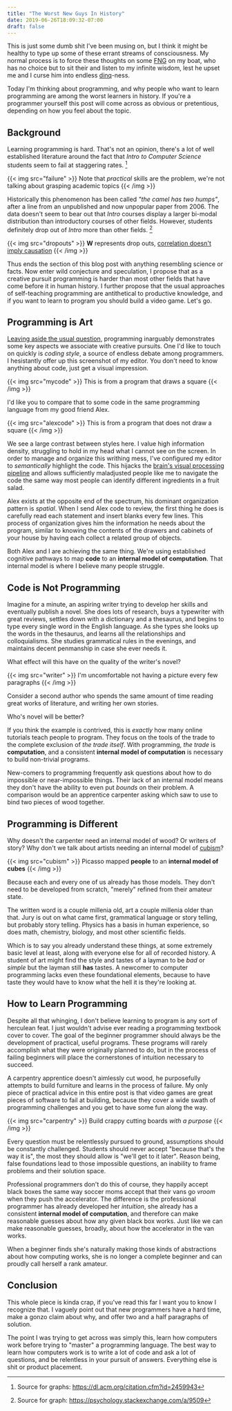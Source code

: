 ```yaml
---
title: "The Worst New Guys In History"
date: 2019-06-26T18:09:32-07:00
draft: false
---
```


This is just some dumb shit I've been musing on, but I think it might be
healthy to type up some of these errant streams of consciousness. My normal
process is to force these thoughts on some
[FNG](https://en.wikipedia.org/wiki/FNG_syndrome) on my boat, who has no choice
but to sit their and listen to my infinite wisdom, lest he upset me and I curse
him into endless [dinq](https://en.wiktionary.org/wiki/dinq)-ness.

Today I'm thinking about programming, and why people who want to learn
programming are among the worst learners in history. If you're a programmer
yourself this post will come across as obvious or pretentious, depending on
how you feel about the topic.

## Background

Learning programming is hard. That's not an opinion, there's a lot of well
established literature around the fact that _Intro to Computer Science_
students seem to fail at staggering rates. [^1]

{{< img src="failure" >}}
Note that _practical_ skills are the problem, we're not talking about
grasping academic topics
{{< /img >}}

Historically this phenomenon has been called _"the camel has two humps"_, after
a line from an unpublished and now unpopular paper from 2006. The data doesn't
seem to bear out that _Intro_ courses display a larger bi-modal distribution
than introductory courses of other fields. However, students definitely drop
out of _Intro_ more than other fields. [^2]

{{< img src="dropouts" >}}
**W** represents drop outs,
[correlation doesn't imply causation](https://xkcd.com/552/)
{{< /img >}}

Thus ends the section of this blog post with anything resembling science or
facts. Now enter wild conjecture and speculation, I propose that as a creative
pursuit programming is harder than most other fields that have come before it
in human history. I further propose that the usual approaches of self-teaching
programming are antithetical to productive knowledge, and if you want to learn
to program you should build a video game. Let's go.

## Programming is Art

[Leaving aside the usual question](https://en.wikipedia.org/wiki/Classificatory_disputes_about_art),
programming inarguably demonstrates some key aspects we associate with creative
pursuits. One I'd like to touch on quickly is _coding style_, a source of
endless debate among programmers. I hesistantly offer up this screenshot of my
editor. You don't need to know anything about code, just get a visual
impression.

{{< img src="mycode" >}}
This is from a program that draws a square
{{< /img >}}

I'd like you to compare that to some code in the same programming language
from my good friend Alex.

{{< img src="alexcode" >}}
This is from a program that does not draw a square
{{< /img >}}

We see a large contrast between styles here. I value high information density,
struggling to hold in my head what I cannot see on the screen. In order to
manage and organize this writhing mess, I've configured my editor to
_semantically_ highlight the code. This hijacks the [brain's visual processing
pipeline](https://en.wikipedia.org/wiki/Cognitive_neuroscience_of_visual_object_recognition)
and allows sufficiently maladjusted people like me to navigate the code the
same way most people can identify different ingredients in a fruit salad.

Alex exists at the opposite end of the spectrum, his dominant organization
pattern is _spatial_. When I send Alex code to review, the first thing he does
is carefully read each statement and insert blanks every few lines. This
process of organization gives him the information he needs about the program,
similar to knowing the contents of the drawers and cabinets of your house by
having each collect a related group of objects.

Both Alex and I are achieving the same thing. We're using established cognitive
pathways to map **code** to an **internal model of computation**. That internal
model is where I believe many people struggle.

## Code is Not Programming

Imagine for a minute, an aspiring writer trying to develop her skills and
eventually publish a novel. She does lots of research, buys a typewriter with
great reviews, settles down with a dictionary and a thesaurus, and begins to
type every single word in the English language. As she types she looks up the
words in the thesaurus, and learns all the relationships and colloquialisms.
She studies grammatical rules in the evenings, and maintains decent penmanship
in case she ever needs it.

What effect will this have on the quality of the writer's novel?

{{< img src="writer" >}}
I'm uncomfortable not having a picture every few paragraphs
{{< /img >}}

Consider a second author who spends the same amount of time reading great works
of literature, and writing her own stories.

Who's novel will be better?

If you think the example is contrived, this is _exactly_ how many online
tutorials teach people to program. They focus on the tools of the trade to the
complete exclusion of _the trade itself_. With programming, _the trade_ is
**computation**, and a consistent **internal model of computation** is
necessary to build non-trivial programs.

New-comers to programming frequently ask questions about how to do impossible
or near-impossible things. Their lack of an internal model means they don't
have the ability to even put _bounds_ on their problem. A comparison would be
an apprentice carpenter asking which saw to use to bind two pieces of wood
together.

## Programming is Different

Why doesn't the carpenter need an internal model of wood? Or writers of story?
Why don't we talk about artists needing an internal model of
[cubism](https://en.wikipedia.org/wiki/Cubism)?

{{< img src="cubism" >}}
Picasso mapped **people** to an **internal model of cubes**
{{< /img >}}

Because each and every one of us already has those models. They don't need to
be developed from scratch, "merely" refined from their amateur state.

The written word is a couple millenia old, art a couple millenia older than
that. Jury is out on what came first, grammatical language or story telling,
but probably story telling. Physics has a basis in human experience, so does
math, chemistry, biology, and most other scientific fields.

Which is to say you already understand these things, at some extremely basic
level at least, along with everyone else for all of recorded history. A student
of art might find the style and tastes of a layman to be _bad_ or _simple_ but
the layman still **has** tastes. A newcomer to computer programming lacks even
these foundational elements, because to have taste they would have to know what
the hell it is they're looking at.

## How to Learn Programming

Despite all that whinging, I don't believe learning to program is any sort of
herculean feat. I just wouldn't advise ever reading a programming textbook
cover to cover. The goal of the beginner programmer should always be the
development of practical, useful programs. These programs will rarely
accomplish what they were originally planned to do, but in the process of
failing beginners will place the cornerstones of intuition necessary to
succeed.

A carpentry apprentice doesn't aimlessly cut wood, he purposefully
attempts to build furniture and learns in the process of failure. My only piece
of practical advice in this entire post is that video games are great
pieces of software to fail at building, because they cover a wide swath of
programming challenges and you get to have some fun along the way.

{{< img src="carpentry" >}}
Build crappy cutting boards _with a purpose_
{{< /img >}}

Every question must be relentlessly pursued to ground, assumptions should be
constantly challenged. Students should never accept "because that's the way it
is", the most they should allow is "we'll get to it later". Reason being,
false foundations lead to those impossible questions, an inability to frame
problems and their solution space.

Professional programmers don't do this of course, they happily accept black
boxes the same way soccer moms accept that their vans go _vroom_ when they push
the accelerator. The difference is the professional programmer has already
developed her _intuition_, she already has a consistent **internal model of
computation**, and therefore can make reasonable guesses about how any given
black box works. Just like we can make reasonable guesses, broadly, about how
the accelerator in the van works.

When a beginner finds she's naturally making those kinds of abstractions about
how computing works, she is no longer a complete beginner and can proudly call
herself a rank amateur.

## Conclusion

This whole piece is kinda crap, if you've read this far I want you to know I
recognize that. I vaguely point out that new programmers have a hard time,
make a gonzo claim about why, and offer two and a half paragraphs of solution.

The point I was trying to get across was simply this, learn how computers work
before trying to "master" a programming language. The best way to learn how
computers work is to write a lot of code and ask a lot of questions, and be
relentless in your pursuit of answers. Everything else is shit or product
placement.

[^1]: Source for graphs: https://dl.acm.org/citation.cfm?id=2459943
[^2]: Source for graph: https://psychology.stackexchange.com/a/9509

